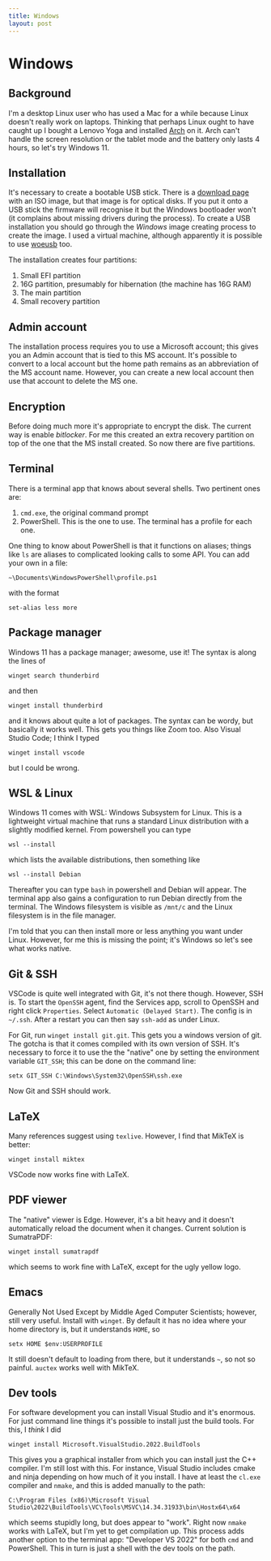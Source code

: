 ```yaml
---
title: Windows
layout: post
---
```


# Windows

## Background
I'm a desktop Linux user who has used a Mac for a while because Linux doesn't really work on laptops.  Thinking that perhaps Linux ought to have caught up I bought a Lenovo Yoga and installed [Arch](https://archlinux.org/) on it.  Arch can't handle the screen resolution or the tablet mode and the battery only lasts 4 hours, so let's try Windows 11.

## Installation
It's necessary to create a bootable USB stick.  There is a [download page](https://www.microsoft.com/en-us/software-download/windows11/) with an ISO image, but that image is for optical disks.  If you put it onto a USB stick the firmware will recognise it but the Windows bootloader won't (it complains about missing drivers during the process).  To create a USB installation you should go through the *Windows* image creating process to create the image.  I used a virtual machine, although apparently it is possible to use [woeusb](https://github.com/WoeUSB/WoeUSB) too.

The installation creates four partitions:
1. Small EFI partition
2. 16G partition, presumably for hibernation (the machine has 16G RAM)
3. The main partition
4. Small recovery partition

## Admin account
The installation process requires you to use a Microsoft account; this gives you an Admin account that is tied to this MS account.  It's possible to convert to a local account but the home path remains as an abbreviation of the MS account name.  However, you can create a new local account then use that account to delete the MS one.

## Encryption
Before doing much more it's appropriate to encrypt the disk.  The current way is enable *bitlocker*.  For me this created an extra recovery partition on top of the one that the MS install created.  So now there are five partitions.

## Terminal
There is a terminal app that knows about several shells.  Two pertinent ones are:
1. `cmd.exe`, the original command prompt
2. PowerShell.  This is the one to use.
The terminal has a profile for each one.

One thing to know about PowerShell is that it functions on aliases; things like `ls` are aliases to complicated looking calls to some API.  You can add your own in a file:
```
~\Documents\WindowsPowerShell\profile.ps1
```
with the format
```
set-alias less more
```


## Package manager
Windows 11 has a package manager; awesome, use it!  The syntax is along the lines of
```
winget search thunderbird
```
and then
```
winget install thunderbird
```
and it knows about quite a lot of packages.  The syntax can be wordy, but basically it works well.  This gets you things like Zoom too.  Also Visual Studio Code; I think I typed
```
winget install vscode
```
but I could be wrong.

## WSL & Linux
Windows 11 comes with WSL: Windows Subsystem for Linux.  This is a lightweight virtual machine that runs a standard Linux distribution with a slightly modified kernel.
From powershell you can type
```
wsl --install
```
which lists the available distributions, then something like
```
wsl --install Debian
```
Thereafter you can type `bash` in powershell and Debian will appear.  The terminal app also gains a configuration to run Debian directly from the terminal.  The Windows filesystem is visible as `/mnt/c` and the Linux filesystem is in the file manager.

I'm told that you can then install more or less anything you want under Linux.  However, for me this is missing the point; it's Windows so let's see what works native.

## Git & SSH
VSCode is quite well integrated with Git, it's not there though.  However, SSH is.  To start the `OpenSSH` agent, find the Services app, scroll to OpenSSH and right click `Properties`.  Select `Automatic (Delayed Start)`.  The config is in `~/.ssh`.  After a restart you can then say `ssh-add` as under Linux.

For Git, run `winget install git.git`.  This gets you a windows version of git.  The gotcha is that it comes compiled with its own version of SSH.  It's necessary to force it to use the the "native" one by setting the environment variable `GIT_SSH`; this can be done on the command line:
```
setx GIT_SSH C:\Windows\System32\OpenSSH\ssh.exe
```
Now Git and SSH should work.

## LaTeX
Many references suggest using `texlive`.  However, I find that MikTeX is better:
```
winget install miktex
```
VSCode now works fine with LaTeX.

## PDF viewer
The "native" viewer is Edge.  However, it's a bit heavy and it doesn't automatically reload the document when it changes.  Current solution is SumatraPDF:
```
winget install sumatrapdf
```
which seems to work fine with LaTeX, except for the ugly yellow logo.

## Emacs
Generally Not Used Except by Middle Aged Computer Scientists; however, still very useful.  Install with `winget`.  By default it has no idea where your home directory is, but it understands `HOME`, so
```
setx HOME $env:USERPROFILE
```
It still doesn't default to loading from there, but it understands `~`, so not so painful.  `auctex` works well with MikTeX.

## Dev tools
For software development you can install Visual Studio and it's enormous.  For just command line things it's possible to install just the build tools.  For this, I *think* I did
```
winget install Microsoft.VisualStudio.2022.BuildTools
```
This gives you a graphical installer from which you can install just the C++ compiler.  I'm still lost with this.  For instance, Visual Studio includes cmake and ninja depending on how much of it you install.  I have at least the `cl.exe` compiler and `nmake`, and this is added manually to the path:
```
C:\Program Files (x86)\Microsoft Visual Studio\2022\BuildTools\VC\Tools\MSVC\14.34.31933\bin\Hostx64\x64
```
which seems stupidly long, but does appear to "work".  Right now `nmake` works with LaTeX, but I'm yet to get compilation up.
This process adds another option to the terminal app: "Developer VS 2022" for both `cmd` and PowerShell.  This in turn is just a shell with the dev tools on the path.
